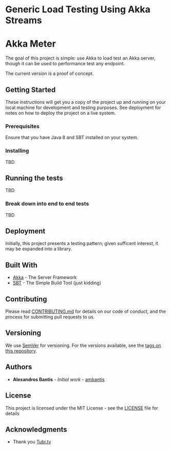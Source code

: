 # Generic Load Testing Using Akka Streams

# Akka Meter

The goal of this project is simple: use Akka to load test an Akka server, though it can be used to performance test any
endpoint.

The current version is a proof of concept.

## Getting Started

These instructions will get you a copy of the project up and running on your local machine for development and testing
purposes. See deployment for notes on how to deploy the project on a live system.

### Prerequisites

Ensure that you have Java 8 and SBT installed on your system.

### Installing

TBD

## Running the tests

TBD

### Break down into end to end tests

TBD

## Deployment

Initially, this project presents a testing pattern; given sufficent interest, it may be expanded into a library.

## Built With

* [Akka](http://www.akka.io/) - The Server Framework
* [SBT](https://www.scala-sbt.org/) - The Simple Build Tool (just kidding)

## Contributing

Please read [CONTRIBUTING.md](https://gist.github.com/PurpleBooth/b24679402957c63ec426) for details on our code of
conduct, and the process for submitting pull requests to us.

## Versioning

We use [SemVer](http://semver.org/) for versioning. For the versions available, see the [tags on this
repository](https://github.com/ambantis/akka-meter/tags).

## Authors

* **Alexandros Bantis** - *Initial work* - [ambantis](http://www.ambantis.com)

## License

This project is licensed under the MIT License - see the [LICENSE](LICENSE) file for details

## Acknowledgments

* Thank you [Tubi.tv](http://www.tubi.tv)
